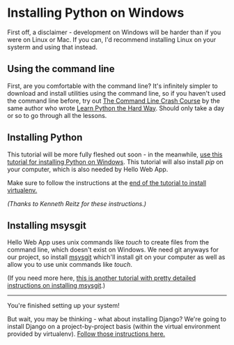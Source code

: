 # Installing Python on Windows

First off, a disclaimer - development on Windows will be harder than if you were
on Linux or Mac. If you can, I'd recommend installing Linux on your systerm and
using that instead. 

## Using the command line

First, are you comfortable with the command line? It's infinitely simpler to
download and install utilities using the command line, so if you
haven't used the command line before, try out [The Command Line Crash
Course](http://cli.learncodethehardway.org/book/) by the same author who wrote
[Learn Python the Hard Way](learnpythonthehardway.org). Should only take a day
or so to go through all the lessons.

## Installing Python

This tutorial will be more fully fleshed out soon - in the meanwhile, [use this
tutorial for installing Python on
Windows](http://docs.python-guide.org/en/latest/starting/install/win/). This
tutorial will also install *pip* on your computer, which is also needed by Hello
Web App.

Make sure to follow the instructions at the [end of the tutorial to install
virtualenv.](https://github.com/kennethreitz/python-guide/blob/master/docs/dev/virtualenvs.rst)

*(Thanks to Kenneth Reitz for these instructions.)*

## Installing msysgit

Hello Web App uses unix commands like *touch* to create files from the command
line, which doesn't exist on Windows. We need git anyways for our project, so
install [msysgit](https://msysgit.github.io/) which'll install git on your
computer as well as allow you to use unix commands like *touch*.

(If you need more here, [this is another tutorial with pretty detailed
instructions on installing
msysgit](http://lostechies.com/jasonmeridth/2009/06/01/git-for-windows-developers-git-series-part-1/).)

- - -

You're finished setting up your system!

But wait, you may be thinking - what about installing Django? We're going to
install Django on a project-by-project basis (within the virtual environment
provided by virtualenv). [Follow those instructions
here.](https://github.com/limedaring/HelloWebApp/blob/master/installation-instructions/starting-your-project.md)
